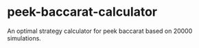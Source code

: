 # peek-baccarat-calculator
An optimal strategy calculator for peek baccarat based on 20000 simulations.
